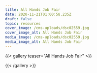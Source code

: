 ```yaml
---
title: All Hands Job Fair
date: 2020-11-21T01:00:58.235Z
draft: false
topic: resources
cover_image: /cms-uploads/dsc02559.jpg
cover_image_alt: All Hands Job Fair
media_image: /cms-uploads/dsc02559.jpg
media_image_alt: All Hands Job Fair
---
```

{{< gallery teaser="All Hands Job Fair" >}}

{{< /gallery >}}